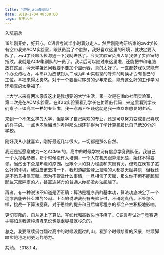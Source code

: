 ```yaml
---
title: '你好,acm集训队'
date: 2018-1-04 00:00:00
tags: 程序人生
---
```

入坑前后
<!--more-->
18年刚开始，好开心。C语言考试半小时满分走人。然后刚刚考研结束的xwd学长有空带我来ACM实验室，跟队员混了个脸熟，我好喜欢这里的环境，就决定要入队了，xwd学长跟队长沟通一下我就进队了。今天实验室负责人帮我录了实验室的指纹。我就是ACM集训队的一员了。我以后可以随时来这里啦，还能把书和电脑放在这里，今天学姐还问我要不要加个显示器，真的太好了。一直都梦寐以求能有个办公的地方，本来以为应该到大二成为iflab实验室的导师的时候才会有自己的工位。幸福来得太突然。对于一个要当程序员的少年来说，能有这么好的工作学习环境真的太幸福了。

上大学以来有两次感叹这才是我想要的大学生活，第一次是在iflab社团实验室，第二次是在ACM实验室。在iflab实验室看到学长在忙着敲代码，来这里看到学长们桌子上如高三一样的专业书。我一点都不怀疑这就是我一直以来想要的生活。

来到一个不怎么样的大学，但是学了自己喜欢的专业，还是可以努力变成自己喜欢的样子的。一点也不后悔当时考得那么烂还非得为了学计算机报比自己低20分的学校。

刚好我从小就喜欢，刚好最近几年很火。一切都是那么自然。

我还是挺愿意成为一名ACMer的，高中的时候学校没有信息学竞赛队伍，我自己一个人报名参赛，那个时候没有人培训，一个人在机房跟算法死磕，始终不得要领。当然也不全是环境的原因，也跟个人的努力程度和天赋有关。但现在我有了这么好的环境，我就应该去拼一下，我知道那些登上顶端的人都是天赋异禀，但我还是不愿意相信天赋。因为不管做什么事情，一旦相信了天赋，那么你不但不能超越那些天赋异禀的人，甚至连努力的普通人你都没办法超越了。

再者，有一种说法不知道是否正确：算法是程序员的基本功，算法功底决定了一个程序员能去什么样的公司。上面的说法我没有去验证过，不确定真伪。不管怎么样，挑战一下算法竞赛，对于思维的提升和日后编写程序的都会产生积极地影响。

更切实际的，自从迷上了算法，写线代和高数头也不疼了。C语言考试对于竞赛选手哪怕是我这种渣渣来说也是很容易就秒杀的。

总之，我要继续努力翻过高中的时候没翻过的山，看那个时候想看的风景，继续脚踏实地地走到更远的地方。

共勉。
2018.1.4。